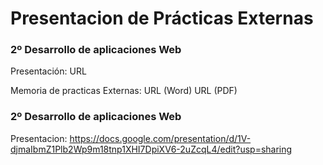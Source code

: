 # Presentacion de Prácticas Externas 
### 2º Desarrollo de aplicaciones Web

Presentación:
URL

Memoria de practicas Externas:
URL (Word)
URL (PDF)

### 2º Desarrollo de aplicaciones Web

Presentacion:
<https://docs.google.com/presentation/d/1V-djmaIbmZ1Plb2Wp9m18tnp1XHI7DpiXV6-2uZcqL4/edit?usp=sharing>
